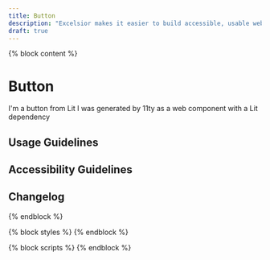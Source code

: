```yaml
---
title: Button
description: "Excelsior makes it easier to build accessible, usable websites for New York State."
draft: true
---
```


{% block content %}

<h1>Button</h1>
<nys-button variant="primary">
  I'm a button from Lit
</nys-button>
<nys-button variant="secondary">
  I was generated by 11ty as a web component with a Lit dependency
</nys-button>

<h2>Usage Guidelines</h2>

<h2>Accessibility Guidelines</h2>

<h2>Changelog</h2>
{% endblock %}

{% block styles %}
{% endblock %}

{% block scripts %}
{% endblock %}
